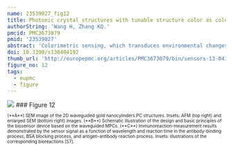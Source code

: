 ```yaml
---
name: 23539027_fig12
title: Photonic crystal structures with tunable structure color as colorimetric sensors.
authorString: 'Wang H, Zhang KQ.'
pmcid: PMC3673079
pmid: '23539027'
abstract: 'Colorimetric sensing, which transduces environmental changes into visible color changes, provides a simple yet powerful detection mechanism that is well-suited to the development of low-cost and low-power sensors. A new approach in colorimetric sensing exploits the structural color of photonic crystals (PCs) to create environmentally-influenced color-changeable materials. PCs are composed of periodic dielectrics or metallo-dielectric nanostructures that affect the propagation of electromagnetic waves (EM) by defining the allowed and forbidden photonic bands. Simultaneously, an amazing variety of naturally occurring biological systems exhibit iridescent color due to the presence of PC structures throughout multi-dimensional space. In particular, some kinds of the structural colors in living organisms can be reversibly changed in reaction to external stimuli. Based on the lessons learned from natural photonic structures, some specific examples of PCs-based colorimetric sensors are presented in detail to demonstrate their unprecedented potential in practical applications, such as the detections of temperature, pH, ionic species, solvents, vapor, humidity, pressure and biomolecules. The combination of the nanofabrication technique, useful design methodologies inspired by biological systems and colorimetric sensing will lead to substantial developments in low-cost, miniaturized and widely deployable optical sensors.'
doi: 10.3390/s130404192
thumb_url: 'http://europepmc.org/articles/PMC3673079/bin/sensors-13-04192f12.gif'
figure_no: 12
tags:
  - eupmc
  - figure
---
```

<img src='http://europepmc.org/articles/PMC3673079/bin/sensors-13-04192f12.jpg' style='max-height: 300px'>
### Figure 12
<p style='font-size: 10px;'>(**A**) SEM image of the 2D waveguided gold nanocylinders PC structures. Insets: AFM (top right) and enlarged SEM (bottom right) images. (**B**) Schematic illustration of the design and basic principles of the biosensor device based on the waveguided MPCs. (**C**) Immunoreaction-measurement results demonstrated by the sensor signal as a function of wavelength and reaction time in the antibody-binding process, BSA blocking process, and antigen-antibody reaction process. Insets: illustrations of the corresponding bioreactions [<xref ref-type="bibr" rid="b57-sensors-13-04192">57</xref>].</p>